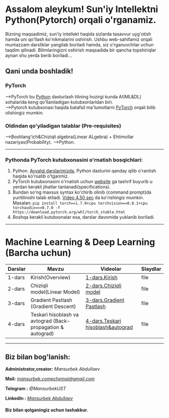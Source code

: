 # Assalom aleykum! Sun'iy Intellektni Python(Pytorch) orqali o'rganamiz. 
Bizning maqsadimiz, sun'iy intellekt haqida sizlarda tasavvur uyg'otish hamda uni qo'llash ko'nikmalarini oshirish.
Ushbu web-sahifamiz orqali muntazzam darsliklar yangilab boriladi hamda, siz o'rganuvchilar uchun taqdim qilinadi.
Bilimlaringizni oshirish maqsadida bir qancha topshiriqlar aynan shu yerda berib boriladi...
## Qani unda boshladik!
### PyTorch
-->PyTorch bu [Python](https://python.org) dasturlash tilining hozirgi kunda AI(ML&DL) sohalarida keng qo'llaniladigan kutubxonlaridan biri.  
-->Pytorch kutubxonasi haqida batafsil ma'lumotlarni [PyTorch](https://pytorch.org) orqali bilib olishingiz mumkin.

### Oldindan qo'yiladigan talablar (Pre-requisites)
-->Boshlang'ich&Chiziqli algebra(Linear ALgebra) + Ehtimollar nazariyas(Probability).
-->Python.

------------------------------------------------------------------------------------------------------------------------------------------------------------------------------------------------------------------------------------------------------------------------------------------------------

### Pythonda PyTorch kutubxonasini o'rnatish bosqichlari: 
1. Python. [Avvalgi darslarimizda](https://youtu.be/qM_AHgKI778), Python dasturini qanday qilib o'rantish haqida ko'rsatib o'tganmiz.
2. PyTorch kutubxonasini o'rnatish uchun [website](https://pytorch.org/get-started/locally/) ga tashrif buyurib u yerdan kerakli jihatlar tanlanadi(specifications).
3. Bundan so'ng maxsus syntax ko'chirib olinib (command prompt)da yuritilinishi talab etiladi. [Video 4.50 sec](https://youtu.be/9ViMu-YGvDM) da ko'rishingiz mumkin.
Masalan:
````pip install torch==1.7.0+cpu torchvision==0.8.1+cpu torchaudio===0.7.0 -f https://download.pytorch.org/whl/torch_stable.html````
4. Boshqa kerakli kutubxonalar esa, darslar davomida yuklanib boriladi.

------------------------------------------------------------------------------------------------------------------------------------------------------------------------------------------------------------------------------------------------------------------------------------------------------

# Machine Learning & Deep Learning (Barcha uchun) 

Darslar             | Mavzu                                | Videolar          |Slaydlar
--------------------|--------------------------------------|-------------------|--------
1-dars|Kirish(Overview)|[1-dars.Kirish](https://youtu.be/19y92GtzFck)| file
2-dars|Chiziqli model(Linear Model)|[2-dars.Chiziqli model](https://youtu.be/VyC2j5zIsNI)| file
3-dars|Gradient Pastlash (Gradient Descent)|[3-dars.Gradient Pastlash](youtube.com)| file
4-dars|Teskari hisoblash va avtograd (Back-propagation & autograd)|[4-dars.Teskari hisoblash&autograd](youtube.com)| file

------------------------------------------------------------------------------------------------------------------------------------------------------------------------------------------------------------------------------------------------------------------------------------------------------



## Biz bilan bog'lanish:
**Administrator,creator:** *Mansurbek Abdullaev* 

**Mail:** *[mansurbek.compchemai@gmail.com](mansurbek.comchemai@gmail.com)*

**Telegram :** *@MansurbekUST*

**Linkedln :** *[Mansurbek Abdullaev](https://www.linkedin.com/in/mansurbek-abdullayev-16635419a/)*

#### Biz bilan qolganingiz uchun tashakkur.


